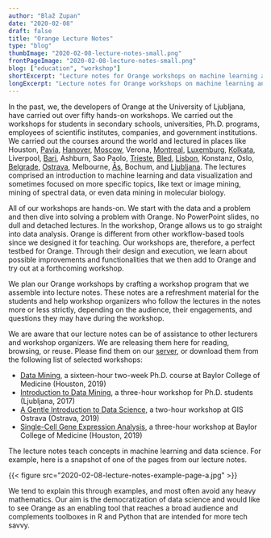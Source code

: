 ```yaml
---
author: "Blaž Zupan"
date: "2020-02-08"
draft: false
title: "Orange Lecture Notes"
type: "blog"
thumbImage: "2020-02-08-lecture-notes-small.png"
frontPageImage: "2020-02-08-lecture-notes-small.png"
blog: ["education", "workshop"]
shortExcerpt: "Lecture notes for Orange workshops on machine learning and data science are now available online."
longExcerpt: "Lecture notes for Orange workshops on machine learning and data science are now available online."
---
```


In the past, we, the developers of Orange at the University of Ljubljana, have carried out over fifty hands-on workshops. We carried out the workshops for students in secondary schools, universities, Ph.D. programs, employees of scientific institutes, companies, and government institutions. We carried out the courses around the world and lectured in places like Houston, [Pavia](https://orange.biolab.si/blog/2017/03/06/luxembourg-pavia-ljubljana/), [Hanover](https://orange.biolab.si/blog/2019/2019-07-02-data-science-made-easy/), [Moscow](https://orange.biolab.si/blog/2018/05/03/data-mining-course-at-higher-school-of-economics-moscow/), Verona, [Montreal](https://orange.biolab.si/blog/2017/08/08/text-analysis-workshop-at-digital-humanities-2017/), [Luxemburg](https://orange.biolab.si/blog/2017/03/06/luxembourg-pavia-ljubljana/), [Kolkata](https://orange.biolab.si/blog/2017/11/08/orange-in-kolkata-india/), Liverpool, [Bari](https://orange.biolab.si/blog/2018/02/02/image-analytics-workshop-at-aiucd-2018/), Ashburn, Sao Paolo, [Trieste](https://orange.biolab.si/blog/2017/03/08/workshop-on-infraorange/), [Bled](https://orange.biolab.si/blog/2019/2019-06-28-bled-econference/), [Lisbon](https://orange.biolab.si/blog/2018/11/06/data-mining-for-anthropologists/), Konstanz, Oslo, [Belgrade](https://orange.biolab.si/blog/2019/2019-11-20-belgrade-workshop/), [Ostrava](https://orange.biolab.si/blog/2019/4/24/orange-at-gis-ostrava/), Melbourne, [Ås](https://orange.biolab.si/blog/2018/05/30/spectroscopy-workshop-at-biospec-and-how-to-merge-data/), Bochum, and [Ljubljana](https://orange.biolab.si/blog/2019/2019-11-15-telekom-workshop/). The lectures comprised an introduction to machine learning and data visualization and sometimes focused on more specific topics, like text or image mining, mining of spectral data, or even data mining in molecular biology.

All of our workshops are hands-on. We start with the data and a problem and then dive into solving a problem with Orange. No PowerPoint slides, no dull and detached lectures. In the workshop, Orange allows us to go straight into data analysis. Orange is different from other workflow-based tools since we designed it for teaching. Our workshops are, therefore, a perfect testbed for Orange. Through their design and execution, we learn about possible improvements and functionalities that we then add to Orange and try out at a forthcoming workshop.

We plan our Orange workshops by crafting a workshop program that we assemble into lecture notes. These notes are a refreshment material for the students and help workshop organizers who follow the lectures in the notes more or less strictly, depending on the audience, their engagements, and questions they may have during the workshop.

We are aware that our lecture notes can be of assistance to other lecturers and workshop organizers. We are releasing them here for reading, browsing, or reuse. Please find them on our [server](http://file.biolab.si/notes/), or download them from the following list of selected workshops:

- [Data Mining](http://file.biolab.si/notes/19-baylor/bcm-dm-lecture-notes.pdf), a sixteen-hour two-week Ph.D. course at Baylor College of Medicine (Houston, 2019)
- [Introduction to Data Mining](http://file.biolab.si/notes/17-bdtn-notes.pdf), a three-hour workshop for Ph.D. students (Ljubljana, 2017)
- [A Gentle Introduction to  Data Science](http://file.biolab.si/notes/19-ostrava.pdf), a two-hour workshop at GIS Ostrava (Ostrava, 2019)
- [Single-Cell Gene Expression Analysis](http://file.biolab.si/notes/2019-baylor-single-cell.pdf), a three-hour workshop at Baylor College of Medicine (Houston, 2019)

The lecture notes teach concepts in machine learning and data science. For example, here is a snapshot of one of the pages from our lecture notes.

{{< figure src="2020-02-08-lecture-notes-example-page-a.jpg" >}}

We tend to explain this through examples, and most often avoid any heavy mathematics. Our aim is the democratization of data science and would like to see Orange as an enabling tool that reaches a broad audience and complements toolboxes in R and Python that are intended for more tech savvy.
